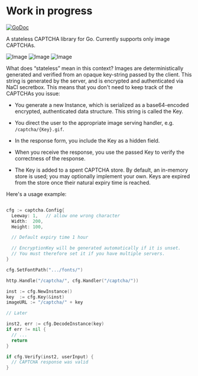 Work in progress
================

[![GoDoc](https://godoc.org/github.com/hlandau/captcha?status.svg)](https://godoc.org/github.com/hlandau/captcha)

A stateless CAPTCHA library for Go. Currently supports only image CAPTCHAs.

![Image](https://github.com/hlandau/captcha/raw/master/examples/DELOWANE.gif)
![Image](https://github.com/hlandau/captcha/raw/master/examples/LDRONTIT.gif)
![Image](https://github.com/hlandau/captcha/raw/master/examples/WHEEDOKS.gif)

What does “stateless” mean in this context? Images are deterministically
generated and verified from an opaque key-string passed by the client. This
string is generated by the server, and is encrypted and authenticated via NaCl
secretbox. This means that you don't need to keep track of the CAPTCHAs you issue:

  - You generate a new Instance, which is serialized as a base64-encoded
    encrypted, authenticated data structure. This string is called the Key.

  - You direct the user to the appropriate image serving handler, e.g.
    `/captcha/{Key}.gif`.

  - In the response form, you include the Key as a hidden field.

  - When you receive the response, you use the passed Key to verify the
    correctness of the response.

  - The Key is added to a spent CAPTCHA store. By default, an in-memory
    store is used; you may optionally implement your own. Keys are expired
    from the store once their natural expiry time is reached.

Here's a usage example:

```go

cfg := captcha.Config{
  Leeway: 1,   // allow one wrong character
  Width:  200,
  Height: 100,

  // Default expiry time 1 hour

  // EncryptionKey will be generated automatically if it is unset.
  // You must therefore set it if you have multiple servers.
}

cfg.SetFontPath(".../fonts/")

http.Handle("/captcha/", cfg.Handler("/captcha/"))

inst := cfg.NewInstance()
key  := cfg.Key(&inst)
imageURL := "/captcha/" + key

// Later

inst2, err := cfg.DecodeInstance(key)
if err != nil {
  // ...
  return
}

if cfg.Verify(inst2, userInput) {
  // CAPTCHA response was valid
}
```

